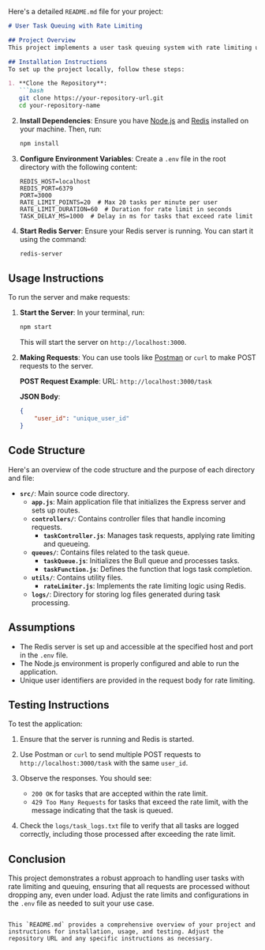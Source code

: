 Here's a detailed `README.md` file for your project:

```markdown
# User Task Queuing with Rate Limiting

## Project Overview
This project implements a user task queuing system with rate limiting using Node.js, Express, Redis, and Bull. It enables users to submit tasks while enforcing limits on the number of tasks each user can submit within a specified time frame. If a user exceeds the rate limit, their task is queued for later execution, ensuring that no requests are dropped.

## Installation Instructions
To set up the project locally, follow these steps:

1. **Clone the Repository**:
   ```bash
   git clone https://your-repository-url.git
   cd your-repository-name
   ```

2. **Install Dependencies**:
   Ensure you have [Node.js](https://nodejs.org/) and [Redis](https://redis.io/) installed on your machine. Then, run:
   ```bash
   npm install
   ```

3. **Configure Environment Variables**:
   Create a `.env` file in the root directory with the following content:
   ```plaintext
   REDIS_HOST=localhost
   REDIS_PORT=6379
   PORT=3000
   RATE_LIMIT_POINTS=20  # Max 20 tasks per minute per user
   RATE_LIMIT_DURATION=60  # Duration for rate limit in seconds
   TASK_DELAY_MS=1000  # Delay in ms for tasks that exceed rate limit
   ```

4. **Start Redis Server**:
   Ensure your Redis server is running. You can start it using the command:
   ```bash
   redis-server
   ```

## Usage Instructions
To run the server and make requests:

1. **Start the Server**:
   In your terminal, run:
   ```bash
   npm start
   ```
   This will start the server on `http://localhost:3000`.

2. **Making Requests**:
   You can use tools like [Postman](https://www.postman.com/) or `curl` to make POST requests to the server.

   **POST Request Example**:
   URL: `http://localhost:3000/task`

   **JSON Body**:
   ```json
   {
       "user_id": "unique_user_id"
   }
   ```

## Code Structure
Here's an overview of the code structure and the purpose of each directory and file:

- **`src/`**: Main source code directory.
  - **`app.js`**: Main application file that initializes the Express server and sets up routes.
  - **`controllers/`**: Contains controller files that handle incoming requests.
    - **`taskController.js`**: Manages task requests, applying rate limiting and queueing.
  - **`queues/`**: Contains files related to the task queue.
    - **`taskQueue.js`**: Initializes the Bull queue and processes tasks.
    - **`taskFunction.js`**: Defines the function that logs task completion.
  - **`utils/`**: Contains utility files.
    - **`rateLimiter.js`**: Implements the rate limiting logic using Redis.
  - **`logs/`**: Directory for storing log files generated during task processing.

## Assumptions
- The Redis server is set up and accessible at the specified host and port in the `.env` file.
- The Node.js environment is properly configured and able to run the application.
- Unique user identifiers are provided in the request body for rate limiting.

## Testing Instructions
To test the application:

1. Ensure that the server is running and Redis is started.
2. Use Postman or `curl` to send multiple POST requests to `http://localhost:3000/task` with the same `user_id`.
3. Observe the responses. You should see:
   - `200 OK` for tasks that are accepted within the rate limit.
   - `429 Too Many Requests` for tasks that exceed the rate limit, with the message indicating that the task is queued.

4. Check the `logs/task_logs.txt` file to verify that all tasks are logged correctly, including those processed after exceeding the rate limit.

## Conclusion
This project demonstrates a robust approach to handling user tasks with rate limiting and queuing, ensuring that all requests are processed without dropping any, even under load. Adjust the rate limits and configurations in the `.env` file as needed to suit your use case.
```

This `README.md` provides a comprehensive overview of your project and instructions for installation, usage, and testing. Adjust the repository URL and any specific instructions as necessary.

